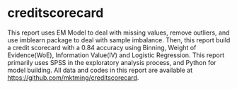# creditscorecard
This report uses EM Model to deal with missing values, remove outliers, and use imblearn package to deal with sample imbalance. Then, this report build a credit scorecard with a 0.84 accuracy using Binning, Weight of Evidence(WoE), Information Value(IV) and Logistic Regression. This report primarily uses SPSS in the exploratory analysis process, and Python for model building. All data and codes in this report are available at https://github.com/mktming/creditscorecard.

